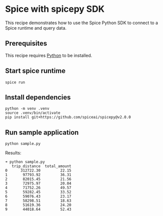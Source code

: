 # Spice with spicepy SDK

This recipe demonstrates how to use the Spice Python SDK to connect to a Spice runtime and query data.

## Prerequisites

This recipe requires [Python](https://www.python.org/) to be installed.

## Start spice runtime

```shell
spice run
```

## Install dependencies

```shell
python -m venv .venv
source .venv/bin/activate
pip install git+https://github.com/spiceai/spicepy@v2.0.0
```

## Run sample application

```shell
python sample.py
```

Results:

```shell
➜ python sample.py 
   trip_distance  total_amount
0      312722.30         22.15
1       97793.92         36.31
2       82015.45         21.56
3       72975.97         20.04
4       71752.26         49.57
5       59282.45         33.52
6       59076.43         23.17
7       58298.51         18.63
8       51619.36         24.20
9       44018.64         52.43
```
